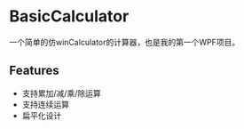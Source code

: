 ﻿# BasicCalculator
一个简单的仿winCalculator的计算器，也是我的第一个WPF项目。
## Features
- 支持累加/减/乘/除运算
- 支持连续运算
- 扁平化设计